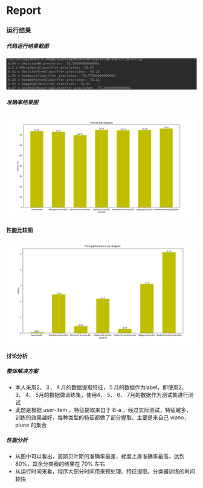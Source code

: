 # Report


### 运行结果

##### 代码运行结果截图
![](images/3.png)

##### 准确率结果图
![](images/2.png)

#### 性能比较图
![](images/1.png)

#### 讨论分析

##### 整体解决方案
- 本人采用2、３、４月的数据提取特征，５月的数据作为label，即使用2、 3、 4、 5月的数据做训练集，使用4、 5、 6、 7月的数据作为测试集进行测试
- 此题是根据 user-item ，特征提取来自于 B-a ，经过实际测试，特征越多，训练的效果越好，每种类型的特征都做了部分提取，主要是来自己 vipno，pluno 的集合

##### 性能分析
- 从图中可以看出，高斯贝叶斯的准确率最差，梯度上身准确率最高，达到 80%，其余分类器的结果在 70% 左右
- 从运行时间来看，程序大部分时间用来预处理、特征提取。分类器训练的时间较快


